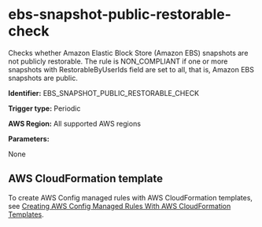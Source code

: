 # ebs\-snapshot\-public\-restorable\-check<a name="ebs-snapshot-public-restorable-check"></a>

Checks whether Amazon Elastic Block Store \(Amazon EBS\) snapshots are not publicly restorable\. The rule is NON\_COMPLIANT if one or more snapshots with RestorableByUserIds field are set to all, that is, Amazon EBS snapshots are public\. 

**Identifier:** EBS\_SNAPSHOT\_PUBLIC\_RESTORABLE\_CHECK

**Trigger type:** Periodic

**AWS Region:** All supported AWS regions

**Parameters:**

None  

## AWS CloudFormation template<a name="w24aac11c29c17b7d109c15"></a>

To create AWS Config managed rules with AWS CloudFormation templates, see [Creating AWS Config Managed Rules With AWS CloudFormation Templates](aws-config-managed-rules-cloudformation-templates.md)\.